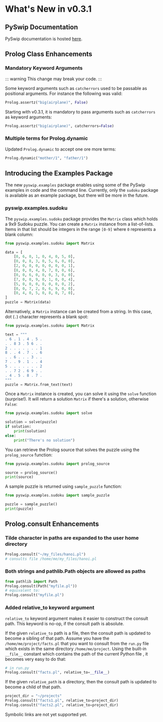 # What's New in v0.3.1

## PySwip Documentation

PySwip documentation is hosted [here](https://pyswip.readthedocs.io/en/v0.3.1/).

## Prolog Class Enhancements

### Mandatory Keyword Arguments

::: warning
This change may break your code.
:::

Some keyword arguments such as `catcherrors` used to be passable as positional arguments.
For instance the following was valid:
```python
Prolog.assertz("big(airplane)", False)
```

Starting with v0.3.1, it is mandatory to pass arguments such as `catcherrors` as keyword arguments:
```python
Prolog.assertz("big(airplane)", catcherrors=False)
```

### Multiple terms for Prolog.dynamic

Updated `Prolog.dynamic` to accept one ore more terms:
```python
Prolog.dynamic("mother/1", "father/1")
```

## Introducing the Examples Package

The new `pyswip.examples` package enables using some of the PySwip examples in code and the command line.
Currently, only the `sudoku` package is available as an example package, but there will be more in the future.

### pyswip.examples.sudoku

The `pyswip.examples.sudoku` package provides the `Matrix` class which holds a 9x9 Sudoku puzzle.
You can create a `Matrix` instance from a list-of-lists.
Items in that list should be integers in the range `[0-9]` where `0` represents a blank column:
```python
from pyswip.examples.sudoku import Matrix

data = [
    [0, 6, 0, 1, 0, 4, 0, 5, 0],
    [0, 0, 8, 3, 0, 5, 6, 0, 0],
    [2, 0, 0, 0, 0, 0, 0, 0, 1],
    [8, 0, 0, 4, 0, 7, 0, 0, 6],
    [0, 0, 6, 0, 0, 0, 3, 0, 0],
    [7, 0, 0, 9, 0, 1, 0, 0, 4],
    [5, 0, 0, 0, 0, 0, 0, 0, 2],
    [0, 0, 7, 2, 0, 6, 9, 0, 0],
    [0, 4, 0, 5, 0, 8, 0, 7, 0],
]
puzzle = Matrix(data)
```

Alternatively, a `Matrix` instance can be created from a string.
In this case, dot (`.`) character represents a blank spot:
```python
from pyswip.examples.sudoku import Matrix

text = """
. 6 . 1 . 4 . 5 .
. . 8 3 . 5 6 . .
2 . . . . . . . 1
8 . . 4 . 7 . . 6
. . 6 . . . 3 . .
7 . . 9 . 1 . . 4
5 . . . . . . . 2
. . 7 2 . 6 9 . .
. 4 . 5 . 8 . 7 .
"""
puzzle = Matrix.from_text(text)
```

Once a `Matrix` instance is created, you can solve it using the `solve` function (surprise!).
It will return a solution `Matrix` if there's a solution, otherwise `False`:
```python
from pyswip.examples.sudoku import solve

solution = solve(puzzle)
if solution:
    print(solution)
else:
    print("There's no solution")
```

You can retrieve the Prolog source that solves the puzzle using the `prolog_source` function:
```python
from pyswip.examples.sudoku import prolog_source

source = prolog_source()
print(source)
```

A sample puzzle is returned using `sample_puzzle` function:
```python
from pyswip.examples.sudoku import sample_puzzle

puzzle = sample_puzzle()
print(puzzle)
```

## Prolog.consult Enhancements

### Tilde character in paths are expanded to the user home directory

```python
Prolog.consult("~/my_files/hanoi.pl")
# consults file /home/me/my_files/hanoi.pl
```

### Both strings and pathlib.Path objects are allowed as paths

```python
from pathlib import Path
Prolog.consult(Path("myfile.pl"))
# equivalent to:
Prolog.consult("myfile.pl")
```

### Added relative_to keyword argument

`relative_to` keyword argument makes it easier to construct the consult path.
This keyword is no-op, if the consult path is absolute.

If the given `relative_to` path is a file, then the consult path is updated to become a sibling of that path.
Assume you have the `/home/me/project/facts.pl` that you want to consult from the `run.py` file which exists in the same directory `/home/me/project`.
Using the built-in `__file__` constant which contains the path of the current Python file , it becomes very easy to do that:
```python
# in run.py
Prolog.consult("facts.pl", relative_to=__file__)
```

If the given `relative_path` is a directory, then the consult path is updated to become a child of that path.
```python
project_dir = "~/projects"
Prolog.consult("facts1.pl", relative_to=project_dir)
Prolog.consult("facts2.pl", relative_to=project_dir)
```

Symbolic links are not yet supported yet.
